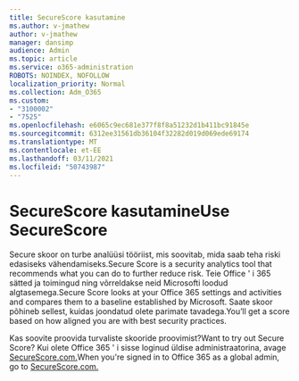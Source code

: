 ```yaml
---
title: SecureScore kasutamine
ms.author: v-jmathew
author: v-jmathew
manager: dansimp
audience: Admin
ms.topic: article
ms.service: o365-administration
ROBOTS: NOINDEX, NOFOLLOW
localization_priority: Normal
ms.collection: Adm_O365
ms.custom:
- "3100002"
- "7525"
ms.openlocfilehash: e6065c9ec681e377f8f8a51232d1b411bc91845e
ms.sourcegitcommit: 6312ee31561db36104f32282d019d069ede69174
ms.translationtype: MT
ms.contentlocale: et-EE
ms.lasthandoff: 03/11/2021
ms.locfileid: "50743987"
---
```

# <a name="use-securescore"></a><span data-ttu-id="9b681-102">SecureScore kasutamine</span><span class="sxs-lookup"><span data-stu-id="9b681-102">Use SecureScore</span></span>

<span data-ttu-id="9b681-103">Secure skoor on turbe analüüsi tööriist, mis soovitab, mida saab teha riski edasiseks vähendamiseks.</span><span class="sxs-lookup"><span data-stu-id="9b681-103">Secure Score is a security analytics tool that recommends what you can do to further reduce risk.</span></span> <span data-ttu-id="9b681-104">Teie Office ' i 365 sätted ja toimingud ning võrreldakse neid Microsofti loodud algtasemega.</span><span class="sxs-lookup"><span data-stu-id="9b681-104">Secure Score looks at your Office 365 settings and activities and compares them to a baseline established by Microsoft.</span></span> <span data-ttu-id="9b681-105">Saate skoor põhineb sellest, kuidas joondatud olete parimate tavadega.</span><span class="sxs-lookup"><span data-stu-id="9b681-105">You’ll get a score based on how aligned you are with best security practices.</span></span>

<span data-ttu-id="9b681-106">Kas soovite proovida turvaliste skooride proovimist?</span><span class="sxs-lookup"><span data-stu-id="9b681-106">Want to try out Secure Score?</span></span> <span data-ttu-id="9b681-107">Kui olete Office 365 ' i sisse loginud üldise administraatorina, avage [SecureScore.com.](https://securescore.office.com/)</span><span class="sxs-lookup"><span data-stu-id="9b681-107">When you're signed in to Office 365 as a global admin, go to [SecureScore.com.](https://securescore.office.com/)</span></span>
